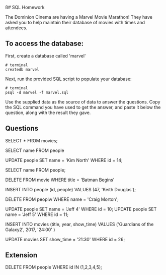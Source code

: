 ß# SQL Homework

The Dominion Cinema are having a Marvel Movie Marathon! They have asked you to help maintain their database of movies with times and attendees.

## To access the database:

First, create a database called 'marvel'
```
# terminal
createdb marvel
```

Next, run the provided SQL script to populate your database:
```
# terminal
psql -d marvel -f marvel.sql
```

Use the supplied data as the source of data to answer the questions.  Copy the SQL command you have used to get the answer, and paste it below the question, along with the result they gave.

## Questions

<!-- 1. Return ALL the data in the 'movies' table. -->
SELECT * FROM movies;
<!-- 2. Return ONLY the name column from the 'people' table -->
SELECT name FROM people
<!-- 3.Oops! Someone at CodeClan spelled Kim's name wrong! Change it to reflect the proper spelling (change 'Km North' to 'Kim North'). -->
UPDATE people SET name = 'Kim North' WHERE id = 14;
<!-- 4. Return ONLY your name from the 'people' table. -->
SELECT name FROM people;
<!-- 5. The cinema is showing 'Batman Begins', but Batman is DC, not Marvel! Delete the entry from the 'movies' table. -->
DELETE FROM movie WHERE title = 'Batman Begins'
<!-- 6. Create a new entry in the 'people' table with the name of one of the instructors. -->
INSERT INTO people (id, people) VALUES (47, 'Keith Douglas');
<!-- 7. Craig Morton, has decided to hijack our movie evening, Remove him from the table of people. -->
DELETE FROM peoplw WHERE name = 'Craig Morton';
<!-- 8. Somehow the list of people includes two people named 'Andrew'. Change these entries to the proper names ('Jeff 4', 'Jeff 5') -->
UPDATE people SET name = 'Jeff 4' WHERE id = 10;
UPDATE people SET name = 'Jeff 5' WHERE id = 11;
<!-- 9. The cinema has just heard that they will be holding an exclusive midnight showing of 'Guardians of the Galaxy 2'!! Create a new entry in the 'movies' table to reflect this.-->
 INSERT INTO movies (title, year, show_time) VALUES ('Guardians of the Galaxy2', 2017, '24:00' )
<!-- 10. The cinema would also like to make the Guardian movies a back to back feature. Update the 'Guardians of the Galaxy' show time from 12:10 to 21:30 -->
UPDATE movies SET show_time = '21:30' WHERE id = 26;


## Extension

<!-- 1. Research how to delete multiple entries from your table in a single command. -->
DELETE FROM people WHERE id IN (1,2,3,4,5);

